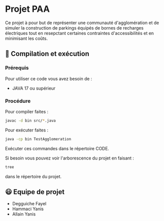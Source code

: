 # Projet PAA

Ce projet à pour but de représenter une communauté d'agglomération et de simuler la construction de parkings équipés de bornes de recharges électriques tout en resepctant certaines contraintes d'accessibilités et en minimisant les coûts.

## 🔧 Compilation et exécution

### Prérequis

Pour utiliser ce code vous avez besoin de :

- JAVA 17 ou supérieur

### Procédure

Pour compiler faites :

```bash
javac -d bin src/*.java
```

Pour exécuter faites :

```bash
java -cp bin TestAgglomeration
```

Exécuter ces commandes dans le répertoire CODE.

Si besoin vous pouvez voir l'arborescence du projet en faisant :

```bash
tree
```

dans le répertoire du projet.

## 😃 Equipe de projet

- Degguiche Fayel
- Hammaci Yanis
- Allain Yanis